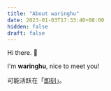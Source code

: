 ```yaml
---
title: "About waringhu"
date: 2023-01-03T17:33:40+08:00
hidden: false
draft: false
---
```


Hi there. 👋

I'm **waringhu**, nice to meet you!

可能活跃在「[即刻](https://okjk.co/nkcDuq)」。